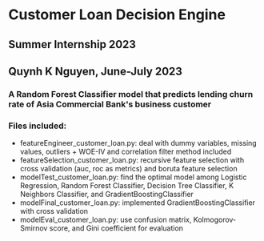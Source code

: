 # Customer Loan Decision Engine
## Summer Internship 2023
## Quynh K Nguyen, June-July 2023

### A Random Forest Classifier model that predicts lending churn rate of Asia Commercial Bank's business customer
### Files included:
- featureEngineer_customer_loan.py: deal with dummy variables, missing values, outliers + WOE-IV and correlation filter method included
- featureSelection_customer_loan.py: recursive feature selection with cross validation (auc, roc as metrics) and boruta feature selection
- modelTest_customer_loan.py: find the optimal model among Logistic Regression, Random Forest Classifier, Decision Tree Classifier, K Neighbors Classifier, and GradientBoostingClassifier
- modelFinal_customer_loan.py: implemented GradientBoostingClassifier with cross validation
- modelEval_customer_loan.py: use confusion matrix, Kolmogorov-Smirnov score, and Gini coefficient for evaluation
